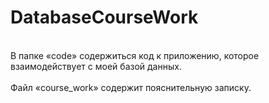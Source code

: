 # DatabaseCourseWork
<br>В папке «code» содержиться код к приложению, которое взаимодействует с моей базой данных.<br>
<br>Файл «course_work» содержит пояснительную  записку.<br>
